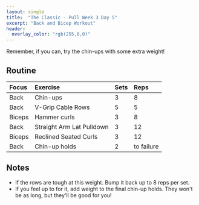 ```yaml
---
layout: single
title:  "The Classic - Pull Week 3 Day 5"
excerpt: "Back and Bicep Workout"
header:
  overlay_color: "rgb(255,0,0)"
---
```


Remember, if you can, try the chin-ups with some extra weight!

## Routine

| Focus | Exercise | Sets | Reps |
|:-|:-|:-|:-|
|Back|Chin-ups|3|8|
|Back|V-Grip Cable Rows|5|5|
|Biceps|Hammer curls|3|8|
|Back|Straight Arm Lat Pulldown|3|12|
|Biceps|Reclined Seated Curls|3|12|
|Back|Chin-up holds|2|to failure|

## Notes

- If the rows are tough at this weight. Bump it back up to 8 reps per set.
- If you feel up to for it, add weight to the final chin-up holds. They won't be as long, but they'll be good for you!
